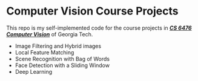 # Computer Vision Course Projects

This repo is my self-implemented code for the course projects in [***CS 6476 Computer Vision***](https://www.cc.gatech.edu/~hays/compvision2018/) of Georgia Tech.
- Image Filtering and Hybrid images
- Local Feature Matching
- Scene Recognition with Bag of Words	
- Face Detection with a Sliding Window
- Deep Learning
